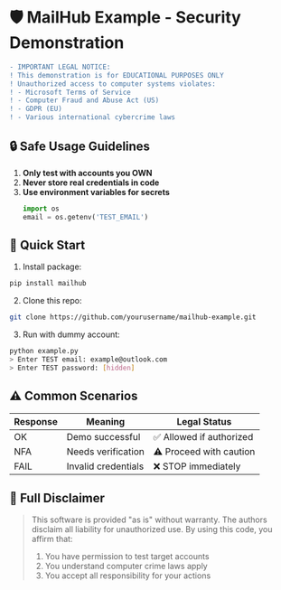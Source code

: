 # 🛡️ MailHub Example - Security Demonstration

```diff
- IMPORTANT LEGAL NOTICE:
! This demonstration is for EDUCATIONAL PURPOSES ONLY
! Unauthorized access to computer systems violates:
! - Microsoft Terms of Service
! - Computer Fraud and Abuse Act (US)
! - GDPR (EU)
! - Various international cybercrime laws
```

## 🔒 Safe Usage Guidelines

1. **Only test with accounts you OWN**
2. **Never store real credentials in code**
3. **Use environment variables for secrets**
   ```python
   import os
   email = os.getenv('TEST_EMAIL')
   ```

## 🚀 Quick Start

1. Install package:
```bash
pip install mailhub
```

2. Clone this repo:
```bash
git clone https://github.com/yourusername/mailhub-example.git
```

3. Run with dummy account:
```bash
python example.py
> Enter TEST email: example@outlook.com
> Enter TEST password: [hidden]
```

## ⚠️ Common Scenarios

| Response  | Meaning                     | Legal Status          |
|-----------|-----------------------------|-----------------------|
| OK        | Demo successful             | ✅ Allowed if authorized |
| NFA       | Needs verification          | ⚠️ Proceed with caution |
| FAIL      | Invalid credentials         | ❌ STOP immediately    |

## 📜 Full Disclaimer

> This software is provided "as is" without warranty. The authors disclaim all liability for unauthorized use. By using this code, you affirm that:
> 
> 1. You have permission to test target accounts
> 2. You understand computer crime laws apply
> 3. You accept all responsibility for your actions
